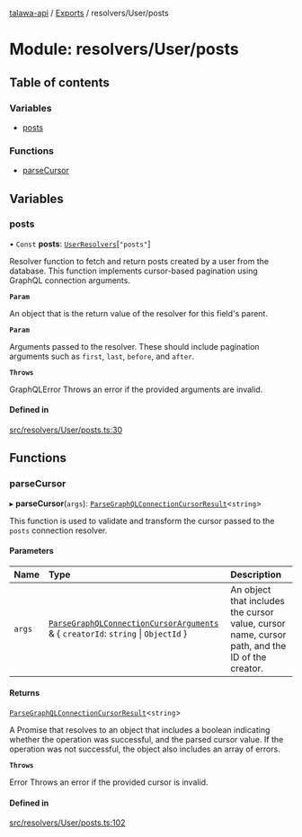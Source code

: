 [talawa-api](../README.md) / [Exports](../modules.md) / resolvers/User/posts

# Module: resolvers/User/posts

## Table of contents

### Variables

- [posts](resolvers_User_posts.md#posts)

### Functions

- [parseCursor](resolvers_User_posts.md#parsecursor)

## Variables

### posts

• `Const` **posts**: [`UserResolvers`](types_generatedGraphQLTypes.md#userresolvers)[``"posts"``]

Resolver function to fetch and return posts created by a user from the database.
This function implements cursor-based pagination using GraphQL connection arguments.

**`Param`**

An object that is the return value of the resolver for this field's parent.

**`Param`**

Arguments passed to the resolver. These should include pagination arguments such as `first`, `last`, `before`, and `after`.

**`Throws`**

GraphQLError Throws an error if the provided arguments are invalid.

#### Defined in

[src/resolvers/User/posts.ts:30](https://github.com/PalisadoesFoundation/talawa-api/blob/e919df4/src/resolvers/User/posts.ts#L30)

## Functions

### parseCursor

▸ **parseCursor**(`args`): [`ParseGraphQLConnectionCursorResult`](utilities_graphQLConnection_parseGraphQLConnectionArguments.md#parsegraphqlconnectioncursorresult)\<`string`\>

This function is used to validate and transform the cursor passed to the `posts` connection resolver.

#### Parameters

| Name | Type | Description |
| :------ | :------ | :------ |
| `args` | [`ParseGraphQLConnectionCursorArguments`](utilities_graphQLConnection_parseGraphQLConnectionArguments.md#parsegraphqlconnectioncursorarguments) & \{ `creatorId`: `string` \| `ObjectId`  \} | An object that includes the cursor value, cursor name, cursor path, and the ID of the creator. |

#### Returns

[`ParseGraphQLConnectionCursorResult`](utilities_graphQLConnection_parseGraphQLConnectionArguments.md#parsegraphqlconnectioncursorresult)\<`string`\>

A Promise that resolves to an object that includes a boolean indicating whether the operation was successful, and the parsed cursor value. If the operation was not successful, the object also includes an array of errors.

**`Throws`**

Error Throws an error if the provided cursor is invalid.

#### Defined in

[src/resolvers/User/posts.ts:102](https://github.com/PalisadoesFoundation/talawa-api/blob/e919df4/src/resolvers/User/posts.ts#L102)
